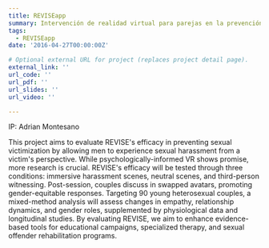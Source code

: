 ```yaml
---
title: REVISEapp
summary: Intervención de realidad virtual para parejas en la prevención de la victimización sexual un enfoque transformador de intercambio de género
tags:
  - REVISEapp
date: '2016-04-27T00:00:00Z'

# Optional external URL for project (replaces project detail page).
external_link: ''
url_code: ''
url_pdf: ''
url_slides: ''
url_video: ''

---
```


IP: Adrian Montesano

This project aims to evaluate REVISE's efficacy in preventing sexual victimization by allowing men to experience sexual harassment from a victim's perspective. While psychologically-informed VR shows promise, more research is crucial. REVISE's efficacy will be tested through three conditions: immersive harassment scenes, neutral scenes, and third-person witnessing. Post-session, couples discuss in swapped avatars, promoting gender-equitable responses. Targeting 90 young heterosexual couples, a mixed-method analysis will assess changes in empathy, relationship dynamics, and gender roles, supplemented by physiological data and longitudinal studies. By evaluating REVISE, we aim to enhance evidence-based tools for educational campaigns, specialized therapy, and sexual offender rehabilitation programs.
